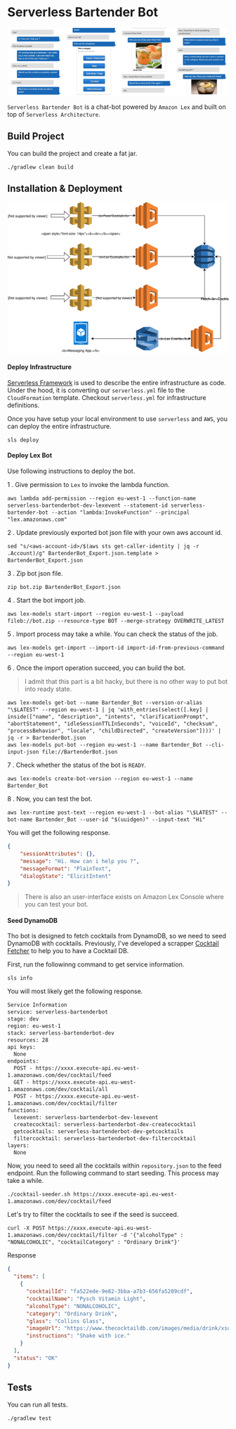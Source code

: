 # Serverless Bartender Bot
 
![](./img/convs.jpg)

`Serverless Bartender Bot` is a chat-bot powered by `Amazon Lex` and built on top of `Serverless Architecture`.

## Build Project
You can build the project and create a fat jar.
```
./gradlew clean build
```

## Installation & Deployment

![](./img/infra.svg)

#### Deploy Infrastructure

[Serverless Framework](https://serverless.com/) is used to describe the entire infrastructure as code.
Under the hood, it is converting our `serverless.yml` file to the `CloudFormation` template.
Checkout `serverless.yml` for infrastructure definitions.

Once you have setup your local environment to use `serverless` and `AWS`, you can deploy the entire infrastructure.

```
sls deploy
```

#### Deploy Lex Bot

Use following instructions to deploy the bot.

1 . Give permission to `Lex` to invoke the lambda function.
```
aws lambda add-permission --region eu-west-1 --function-name serverless-bartenderbot-dev-lexevent --statement-id serverless-bartender-bot --action "lambda:InvokeFunction" --principal "lex.amazonaws.com"
```

2 . Update previously exported bot json file with your own aws account id.
```
sed "s/<aws-account-id>/$(aws sts get-caller-identity | jq -r .Account)/g" BartenderBot_Export.json.template > BartenderBot_Export.json
```

3 . Zip bot json file.
```
zip bot.zip BartenderBot_Export.json
```

4 . Start the bot import job.
```
aws lex-models start-import --region eu-west-1 --payload fileb://bot.zip --resource-type BOT --merge-strategy OVERWRITE_LATEST
```

5 . Import process may take a while. You can check the status of the job.
```
aws lex-models get-import --import-id import-id-from-previous-command --region eu-west-1 
```

6 . Once the import operation succeed, you can build the bot.
> I admit that this part is a bit hacky, but there is no other way to put bot into ready state.

```
aws lex-models get-bot --name Bartender_Bot --version-or-alias "\$LATEST" --region eu-west-1 | jq 'with_entries(select([.key] | inside(["name", "description", "intents", "clarificationPrompt", "abortStatement", "idleSessionTTLInSeconds", "voiceId", "checksum", "processBehavior", "locale", "childDirected", "createVersion"])))' | jq -r > BartenderBot.json
aws lex-models put-bot --region eu-west-1 --name Bartender_Bot --cli-input-json file://BartenderBot.json
```

7 . Check whether the status of the bot is `READY`.

```
aws lex-models create-bot-version --region eu-west-1 --name Bartender_Bot
```

8 . Now, you can test the bot.
```
aws lex-runtime post-text --region eu-west-1 --bot-alias "\$LATEST" --bot-name Bartender_Bot --user-id "$(uuidgen)" --input-text "Hi"
```

You will get the following response.
```json
{
    "sessionAttributes": {},
    "message": "Hi. How can i help you ?",
    "messageFormat": "PlainText",
    "dialogState": "ElicitIntent"
}
```
> There is also an user-interface exists on Amazon Lex Console where you can test your bot.

#### Seed DynamoDB

Tho bot is designed to fetch cocktails from DynamoDB, so we need to seed DynamoDB with cocktails.
Previously, I've developed a scrapper [Cocktail Fetcher](https://github.com/hasanguner/cocktail-fetcher) to help you to have a Cocktail DB.

First, run the followinng command to get service information.
```
sls info
```

You will most likely get the following response.
```
Service Information
service: serverless-bartenderbot
stage: dev
region: eu-west-1
stack: serverless-bartenderbot-dev
resources: 28
api keys:
  None
endpoints:
  POST - https://xxxx.execute-api.eu-west-1.amazonaws.com/dev/cocktail/feed
  GET - https://xxxx.execute-api.eu-west-1.amazonaws.com/dev/cocktail/all
  POST - https://xxxx.execute-api.eu-west-1.amazonaws.com/dev/cocktail/filter
functions:
  lexevent: serverless-bartenderbot-dev-lexevent
  createcocktail: serverless-bartenderbot-dev-createcocktail
  getcocktails: serverless-bartenderbot-dev-getcocktails
  filtercocktail: serverless-bartenderbot-dev-filtercocktail
layers:
  None
```

Now, you need to seed all the cocktails within `repository.json` to the feed endpoint.
Run the following command to start seeding. This process may take a while. 
```
./cocktail-seeder.sh https://xxxx.execute-api.eu-west-1.amazonaws.com/dev/cocktail/feed
```

Let's try to filter the cocktails to see if the seed is succeed.
```
curl -X POST https://xxxx.execute-api.eu-west-1.amazonaws.com/dev/cocktail/filter -d '{"alcoholType" : "NONALCOHOLIC", "cocktailCategory" : "Ordinary Drink"}'
```
 
Response
```json
{
  "items": [
    {
      "cocktailId": "fa522ede-9e82-3bba-a7b3-656fa5209cdf",
      "cocktailName": "Pysch Vitamin Light",
      "alcoholType": "NONALCOHOLIC",
      "category": "Ordinary Drink",
      "glass": "Collins Glass",
      "imageUrl": "https://www.thecocktaildb.com/images/media/drink/xsqsxw1441553580.jpg",
      "instructions": "Shake with ice."
    }
  ],
  "status": "OK"
}
```

## Tests

You can run all tests.

```
./gradlew test
```
